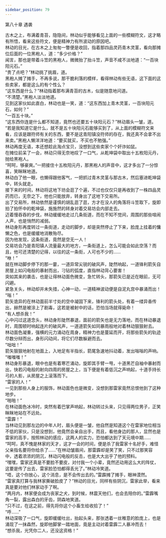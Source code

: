 ```yaml
---
sidebar_position: 79
---
```

 第八十章 遇袭


古木之上，布满着青苔，隐隐间，林动似乎能够看见上面的一些模糊符文，这才略有所悟，看来这些符文，便是精神力有所波动的原因吧。  
林动的目光，在古木之上匆匆一瞥便是收回，指着那四品灵药青木灵茎，看向那摊位后面的一位黑袍人，道：“多少价格？”  
闻言，那也是带着斗笠的黑袍人，微微抬了抬斗笠，声音不咸不淡地道：“一百块阳元石。”  
“贵了点吧？”林动挑了挑眉，道。  
黑袍人摊了摊手，不再多说，那干脆利落的模样，看得林动有些无语，这下面的这些卖家，都是这么的有个性么？  
“这东西是什么？”林动指着那布满青苔的古木，似是随意地问道。  
“不清楚。”黑袍人淡淡地道。  
见到这家伙如此直白，林动也是一笑，道：“这东西加上青木灵茎，一百块阳元石，如何？”  
“一百五十块。”  
“这东西你连是什么都不知道，竟然也还要五十块阳元石？”林动眉头一皱，道。  
“若是我知道它是什么，就不是五十块阳元石能够买到了，从上面的模糊符文来看，应该是跟符师有关的东西，要不是这青阳镇没符师的存在，我还真不会拿不出来卖。”黑袍人懒洋洋地道：“要买就买，不买也不勉强。”  
林动再度无语，本还想趁此淘点宝贝，没想到这些卖家个个奸诈如鼠。  
在摊位前呆了一会，林动只得无奈地叹了一口气，从乾坤袋中取出十五枚阳元丹，抛给黑袍人。  
“呵呵，够豪爽。”一把接住十五枚阳元丹，那黑袍人的声音中，这才多出了一分惊喜，笑眯眯地道。  
林动白了他一眼，也懒得跟他客气，一把抓过青木灵茎与那古木，然后塞进乾坤袋中，转头就走。  
接下来的时间，林动将这地下坊会逛了个遍，不过也仅仅只是再收到了一株四品灵药而已，无奈之下，他也只能放弃，转身出了这地下交易所。  
出了交易所，林动依然是谨慎的胡乱逛了逛，方才在没人的角落将斗笠取下，旋即拍了拍怀中的乾坤袋，施施然的转身对着交易坊会内部走去。  
迈着慢吞吞的步伐，林动缓缓地走过几条街道，而在不知不觉间，周围的那些喧闹人声，也是悄然的减弱。  
林动身形再度转过一条街道，走动的脚步，却是突然停止了下来，脸庞上挂着的慵懒之色，也是缓缓地消散殆尽。  
因为他发现，这条街道，竟然是空无一人！  
交易坊会乃是青阳镇人流量最大的地方，一条街道上，怎么可能会如此空荡？而且，他可还清楚的记得，以往的这一条街，人可也不少的……  
“咻！”  
就在林动脚步停下的那一霎，一道异常尖锐的破风声，陡然响起，一道锋利箭矢自房屋上如闪电般的暴射而出，刁钻的弧度，直指林动背心要害！  
突如其来的袭击，也是让得林动面色微变，急忙转头，那箭矢已是近在眼前，无可闪避。  
紧急关头，林动却并未失措，心神一动，一道精神波动便是自泥丸宫中暴涌而出！  
“嗡！”  
箭矢诡异的在林动面前半寸处的空中凝固下来，锋利的箭头处，有着一缕异香传出，赫然是被涂上了剧毒，这若是被射中的话，恐怕当场就得毙命！  
“有人想杀我！”  
心中闪过这道念头，林动身形陡然暴退，面前的箭矢也是无力落地，而在林动暴退时，周围顿时响起连片的破风声，一道道箭矢如同暴雨般地对着林动狠狠射去。  
林动面色凝重，强横的元力涌动在周身，精神力也是蔓延而开，将那些箭矢的轨迹尽数分辩而出，身形闪动间，将它们尽数躲避而去。  
“咄咄！”  
箭矢狠狠地射在地面上，入地足有半指长，箭尾急速地抖动着，发出嗡嗡的声响。  
“嗤嗤嗤！”  
林动身形暴退，眼中也是有着寒芒涌动，旋即其手臂一甩，十道黑芒自袖中暴射而出，快若闪电般的射向四周的房屋之上，当下便是有着低沉之声响起，十道手持长弓的人影，从房屋之上滚落而下。  
“雷家的人！”  
一见到那些人身上的服饰，林动面色也是微变，没想到那雷家竟然忌恨他到了这种地步。  
“啪啪！”  
在林动面色冰冷时，突然有着巴掌声响起，林动转过头来，只见得两位男子，正笑眯眯地站在不远处。  
“雷霹！”  
当林动见到那左边的中年人时，眉头便是一皱，他自然是知道这个在雷家地位相当不低的家伙，只是没想到，他竟然会亲自出手，而且，看他身边的那人，显然也是雷家的高手，按照林动的感应，这两人的实力，恐怕都达到了天元境中期……  
“呵呵，真不愧是林家的天才，这才一会的时间，便是杀了我雷家十名好手，难怪父亲指名要将你给杀了……”在林动皱眉间，那雷霹却是笑了笑，只不过那笑容中，透着浓浓的阴沉，林动闪电般的反击，也是大大出乎了他的预料。  
“嘿嘿，雷家还真是不要脸不要皮，对付我一个小辈，竟然还动用这么大的阵仗，这要是传了出去，雷家脸恐怕都得丢光了。”林动冷笑道。  
“唔，这个你放心，这个消息，是不会传出去的。”雷霹摊了摊手，眼神漠然。  
“雷家真打算与我林家撕破脸皮了？”林动的目光，同样有些阴沉，雷家此举，看来真是要对他们林家动手了啊。  
“两月内，林家便会成为丧家之犬，到时候，林震天他们，也会去陪你的。”雷霹嘴角一裂，露出森白的牙齿，阴森地笑道。  
“只不过，在这之前，得先将你这个小畜生给收拾了！”  
“呼……”  
林动深吸了一口气，旋即缓缓吐出，抬起头来，那张透着一丝稚意的脸庞上，也是涌现了一抹森然，旋即他脚掌一踏地面，竟是主动对着雷霹二人暴冲而去！  
“想杀我，光凭你二人，还没这资格！”  
  
  
